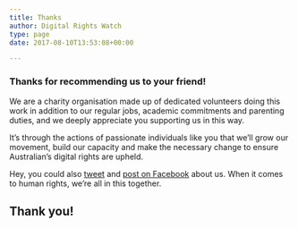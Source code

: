 ```yaml
---
title: Thanks
author: Digital Rights Watch
type: page
date: 2017-08-10T13:53:08+00:00

---
```

### Thanks for recommending us to your friend!

We are a charity organisation made up of dedicated volunteers doing this work in addition to our regular jobs, academic commitments and parenting duties, and we deeply appreciate you supporting us in this way.

It&#8217;s through the actions of passionate individuals like you that we&#8217;ll grow our movement, build our capacity and make the necessary change to ensure Australian&#8217;s digital rights are upheld.

Hey, you could also [tweet][1] and [post on Facebook][2] about us. When it comes to human rights, we&#8217;re all in this together.

## Thank you!

 [1]: https://twitter.com/intent/tweet?url=https%3A%2F%2Fdigitalrightswatch.org.au%2Fdonate%2F&via=DRWAus&text=Digital%20rights%20are%20human%20rights%2C%20and%20I%27m%20supporting%20@DRWAus%20to%20uphold%20these%20rights%20for%20all%20Australians.%20Will%20you%3F
 [2]: https://www.facebook.com/sharer/sharer.php?u=https%3A//digitalrightswatch.org.au/donate/
